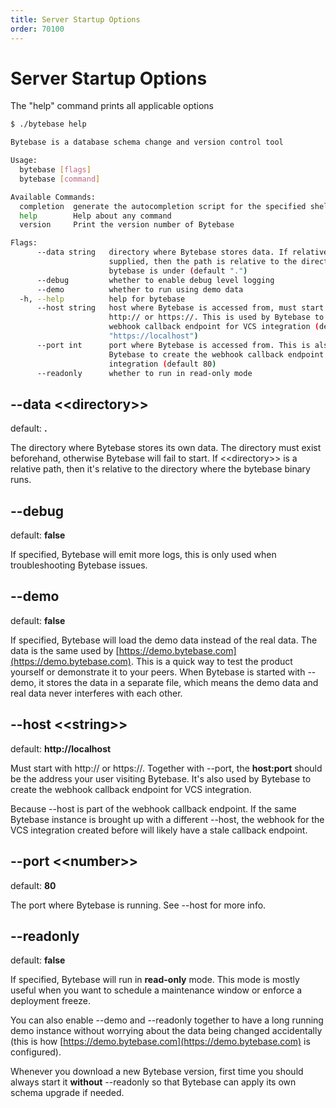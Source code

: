 ```yaml
---
title: Server Startup Options
order: 70100
---
```


# Server Startup Options

The "help" command prints all applicable options

```bash
$ ./bytebase help

Bytebase is a database schema change and version control tool

Usage:
  bytebase [flags]
  bytebase [command]

Available Commands:
  completion  generate the autocompletion script for the specified shell
  help        Help about any command
  version     Print the version number of Bytebase

Flags:
      --data string   directory where Bytebase stores data. If relative path is
                      supplied, then the path is relative to the directory where
                      bytebase is under (default ".")
      --debug         whether to enable debug level logging
      --demo          whether to run using demo data
  -h, --help          help for bytebase
      --host string   host where Bytebase is accessed from, must start with
                      http:// or https://. This is used by Bytebase to create the
                      webhook callback endpoint for VCS integration (default
                      "https://localhost")
      --port int      port where Bytebase is accessed from. This is also used by
                      Bytebase to create the webhook callback endpoint for VCS
                      integration (default 80)
      --readonly      whether to run in read-only mode
```

## --data <\<directory>>

default: **.**

The directory where Bytebase stores its own data. The directory must exist beforehand, otherwise Bytebase will fail to start. If <\<directory>> is a relative path, then it's relative to the directory where the bytebase binary runs.

## --debug

default: **false**

If specified, Bytebase will emit more logs, this is only used when troubleshooting Bytebase issues.

## --demo

default: **false**

If specified, Bytebase will load the demo data instead of the real data. The data is the same used by [https://demo.bytebase.com](https://demo.bytebase.com). This is a quick way to test the product yourself or demonstrate it to your peers. When Bytebase is started with --demo, it stores the data in a separate file, which means the demo data and real data never interferes with each other.

## --host <\<string>>

default: **http://localhost**

Must start with http:// or https://. Together with --port, the **host:port** should be the address your user visiting Bytebase. It's also used by Bytebase to create the webhook callback endpoint for VCS integration.

<hint-block type="warning">

Because --host is part of the webhook callback endpoint. If the same Bytebase instance is brought up with a different --host, the webhook for the VCS integration created before will likely have a stale callback endpoint.

</hint-block>

## --port <\<number>>

default: **80**

The port where Bytebase is running. See --host for more info.

## --readonly

default: **false**

If specified, Bytebase will run in **read-only** mode. This mode is mostly useful when you want to schedule a maintenance window or enforce a deployment freeze.

You can also enable --demo and --readonly together to have a long running demo instance without worrying about the data being changed accidentally (this is how [https://demo.bytebase.com](https://demo.bytebase.com) is configured).

<hint-block type="info">

Whenever you download a new Bytebase version, first time you should always start it **without** --readonly so that Bytebase can apply its own schema upgrade if needed.

</hint-block>
